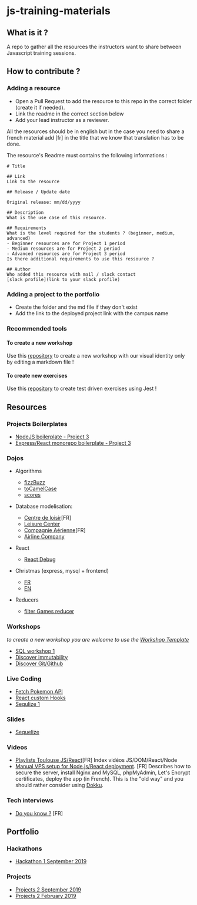 # js-training-materials

## What is it ?

A repo to gather all the resources the instructors want to share between Javascript training sessions.

## How to contribute ?

### Adding a resource

- Open a Pull Request to add the resource to this repo in the correct folder (create it if needed).
- Link the readme in the correct section below
- Add your lead instructor as a reviewer.

All the resources should be in english but in the case you need to share a french material add [fr] in the title that we know that translation has to be done.

The resource's Readme must contains the following informations :

```
# Title

## Link
Link to the resource

## Release / Update date

Original release: mm/dd/yyyy

## Description
What is the use case of this resource.

## Requirements
What is the level required for the students ? (beginner, medium, advanced)
- Beginner resources are for Project 1 period
- Medium resources are for Project 2 period
- Advanced resources are for Project 3 period
Is there additional requirements to use this ressource ?

## Author
Who added this resource with mail / slack contact
[slack profile](link to your slack profile)

```

### Adding a project to the portfolio

- Create the folder and the md file if they don't exist
- Add the link to the deployed project link with the campus name

### Recommended tools

#### To create a new workshop

Use this [repository](https://github.com/WildCodeSchool/workshop-template) to create a new workshop with our visual identity only by editing a markdown file !

#### To create new exercises

Use this [repository](https://github.com/WildCodeSchool/js-exercises-boilerplate) to create test driven exercises using Jest !

## Resources

### Projects Boilerplates

- [NodeJS boilerplate - Project 3](./boilerplates/Node.md)
- [Express/React monorepo boilerplate - Project 3](https://github.com/WildCodeSchool/project3-express-react-monorepo)

### Dojos
- Algorithms
  - [fizzBuzz](./dojos/algorithm/fizzbuzz.md)
  - [toCamelCase](./dojos/algorithm/to-camel-case.md)
  - [scores](./dojos/algorithm/scores.md)

- Database modelisation:
  - [Centre de loisir](./dojos/analyse/centre-de-loisir.md)[FR]
  - [Leisure Center](./dojos/analyse/leisure-center.md)
  - [Compagnie Aérienne](./dojos/analyse/compagnie-aerienne.md)[FR]
  - [Airline Company](./dojos/analyse/airline-company.md)

- React
  - [React Debug](./dojos/react/debug-react-app.md)

- Christmas (express, mysql + frontend)
  - [FR](./dojos/s13-bdd-back-front/sujet1-2.md)
  - [EN](./dojos/s13-bdd-back-front/sujet-en.md)

- Reducers
  - [filter Games reducer](./dojos/algorithm/games-reducer.md)
  
### Workshops

_to create a new workshop you are welcome to use the [Workshop Template](https://github.com/WildCodeSchool/workshop-template)_

- [SQL workshop 1](./workshops/sql/sql.md)
- [Discover immutability](./workshops/immutability.md)
- [Discover Git/Github](https://wildcodeschool.github.io/workshop-git/)

### Live Coding

- [Fetch Pokemon API](./live-coding/react/fetch-pokemon-api.md)
- [React custom Hooks](./live-coding/react/useForm-hooks/useForm.md)
- [Sequlize 1](./live-coding/sequelize1/sequelize.md)

### Slides

- [Sequelize](https://docs.google.com/presentation/d/1gNfuoZcDwAiln8-sStmQZ99SnR9mqhPobMdYceXlvgg/edit#slide=id.p)

### Videos

- [Playlists Toulouse JS/React](https://github.com/WildCodeSchool/ressources-js-react-0219)[FR] Index vidéos JS/DOM/React/Node
- [Manual VPS setup for Node.js/React deployment](https://www.youtube.com/watch?v=ERDcJ5qGSsQ&list=PLVBvhDBS_eGVUGFOnM9OO3InCvGPFeJ15&index=10&t=5s). [FR] Describes how to secure the server, install Nginx and MySQL, phpMyAdmin, Let's Encrypt certificates, deploy the app (in French). This is the "old way" and you should rather consider using [Dokku](http://dokku.viewdocs.io/dokku/).

### Tech interviews

- [Do you know ?](interview-materials/fr_questions-tech.md) [FR]

## Portfolio

### Hackathons

- [Hackathon 1 September 2019](./portfolio/hackathons/sept-2019-hackathon-1.md)

### Projects

- [Projects 2 September 2019](./portfolio/projects/sept-2019-project-2.md)
- [Projects 2 February 2019](./portfolio/projects/feb-2019-project-2.md)
